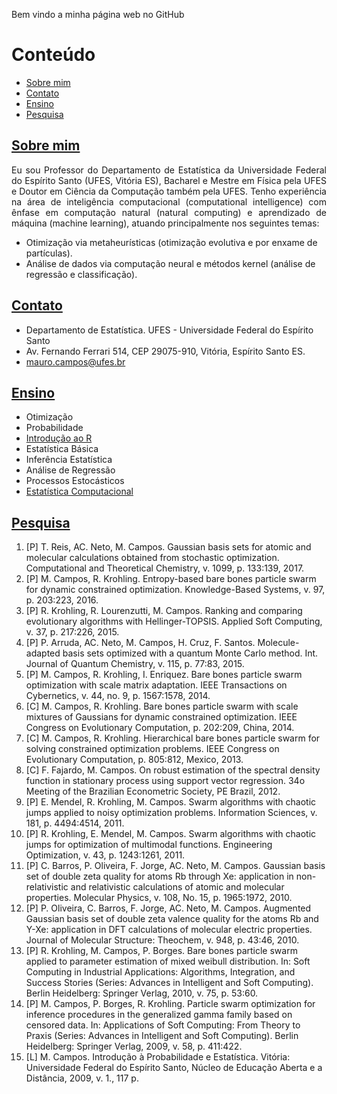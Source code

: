 <p align="justify">
Bem vindo a minha página web no GitHub <a id="top"></a>
</p>

# Conteúdo
  * [Sobre mim](#sec-1)
  * [Contato](#sec-2)
  * [Ensino](#sec-3)
  * [Pesquisa](#sec-4)
  
## [Sobre mim](#top) <a id="sec-1"></a>

<p align="justify">
Eu sou Professor do Departamento de Estatística da Universidade Federal do Espírito Santo (UFES, Vitória ES), Bacharel e Mestre em Física pela UFES e Doutor em Ciência da Computação também pela UFES. Tenho experiência na área de inteligência computacional (computational intelligence) com ênfase em computação natural (natural computing) e aprendizado de máquina (machine learning), atuando principalmente nos seguintes temas:
</p>

- Otimização via metaheurísticas (otimização evolutiva e por enxame de partículas).
- Análise de dados via computação neural e métodos kernel (análise de regressão e classificação).

## [Contato](#top) <a id="sec-2"></a>

- Departamento de Estatística. UFES - Universidade Federal do Espírito Santo
- Av. Fernando Ferrari 514, CEP 29075-910, Vitória, Espírito Santo ES.
- <mauro.campos@ufes.br>

## [Ensino](#top) <a id="sec-3"></a>

- Otimização
- Probabilidade
- [Introdução ao R][pwir]
- Estatística Básica
- Inferência Estatística
- Análise de Regressão
- Processos Estocásticos
- [Estatística Computacional][pwec]

## [Pesquisa](#top) <a id="sec-4"></a>

1. [P] T. Reis, AC. Neto, M. Campos. Gaussian basis sets for atomic and molecular calculations obtained from stochastic optimization. Computational and Theoretical Chemistry, v. 1099, p. 133:139, 2017.
2. [P] M. Campos, R. Krohling. Entropy-based bare bones particle swarm for dynamic constrained optimization. Knowledge-Based Systems, v. 97, p. 203:223, 2016.
3. [P] R. Krohling, R. Lourenzutti, M. Campos. Ranking and comparing evolutionary algorithms with Hellinger-TOPSIS. Applied Soft Computing, v. 37, p. 217:226, 2015.
4. [P] P. Arruda, AC. Neto, M. Campos, H. Cruz, F. Santos. Molecule-adapted basis sets optimized with a quantum Monte Carlo method. Int. Journal of Quantum Chemistry, v. 115, p. 77:83, 2015.
5. [P] M. Campos, R. Krohling, I. Enriquez. Bare bones particle swarm optimization with scale matrix adaptation. IEEE Transactions on Cybernetics, v. 44, no. 9, p. 1567:1578, 2014.
6. [C] M. Campos, R. Krohling. Bare bones particle swarm with scale mixtures of Gaussians for dynamic constrained optimization. IEEE Congress on Evolutionary Computation, p. 202:209, China, 2014.
7. [C] M. Campos, R. Krohling. Hierarchical bare bones particle swarm for solving constrained optimization problems. IEEE Congress on Evolutionary Computation, p. 805:812, Mexico, 2013.
8. [C] F. Fajardo, M. Campos. On robust estimation of the spectral density function in stationary process using support vector regression. 34o Meeting of the Brazilian Econometric Society, PE Brazil, 2012.
9. [P] E. Mendel, R. Krohling, M. Campos. Swarm algorithms with chaotic jumps applied to noisy optimization problems. Information Sciences, v. 181, p. 4494:4514, 2011.
10. [P] R. Krohling, E. Mendel, M. Campos. Swarm algorithms with chaotic jumps for optimization of multimodal functions. Engineering Optimization, v. 43, p. 1243:1261, 2011.
11. [P] C. Barros, P. Oliveira, F. Jorge, AC. Neto, M. Campos. Gaussian basis set of double zeta quality for atoms Rb through Xe: application in non-relativistic and relativistic calculations of atomic and molecular properties. Molecular Physics, v. 108, No. 15, p. 1965:1972, 2010.
12. [P] P. Oliveira, C. Barros, F. Jorge, AC. Neto, M. Campos. Augmented Gaussian basis set of double zeta valence quality for the atoms Rb and Y-Xe: application in DFT calculations of molecular electric properties. Journal of Molecular Structure: Theochem, v. 948, p. 43:46, 2010.
13. [P] R. Krohling, M. Campos, P. Borges. Bare bones particle swarm applied to parameter estimation of mixed weibull distribution. In: Soft Computing in Industrial Applications: Algorithms, Integration, and Success Stories (Series: Advances in Intelligent and Soft Computing). Berlin Heidelberg: Springer Verlag, 2010, v. 75, p. 53:60.
14. [P] M. Campos, P. Borges, R. Krohling. Particle swarm optimization for inference procedures in the generalized gamma family based on censored data. In: Applications of Soft Computing: From Theory to Praxis (Series: Advances in Intelligent and Soft Computing). Berlin Heidelberg: Springer Verlag, 2009, v. 58, p. 411:422.
15. [L] M. Campos. Introdução à Probabilidade e Estatística. Vitória: Universidade Federal do Espírito Santo, Núcleo de Educação Aberta e a Distância, 2009, v. 1., 117 p.

[pwir]: http://www.maurocampos.com/cursos/intror/intror.html "Introdução ao R"
[pwec]: http://www.maurocampos.com/cursos/estcomp/estcomp.html "Est. Computacional"
